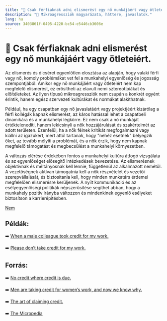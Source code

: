 ```yaml
---
title: "🚫 Csak férfiaknak adni elismerést egy nő munkájáért vagy ötleteiért."
description: "🚫 Mikroagressziók magyarázata, háttere, javaslatok."
lang: hu
source: 3403861f-0495-4220-bc54-e5446cb3606e
---
```


<div class="wiki-content agression-title">

# 🚫 Csak férfiaknak adni elismerést egy nő munkájáért vagy ötleteiért.

Az elismerés és dicséret egyenlőtlen elosztása az alapján, hogy valaki férfi vagy nő, komoly problémákat vet fel a munkahelyi egyenlőség és jogosság szempontjából. Amikor egy nő munkájáért vagy ötleteiért nem kap megfelelő elismerést, ez erősítheti az elavult nemi sztereotípiákat és előítéleteket. Az ilyen típusú mikroagressziók nem csupán a konkrét egyént érintik, hanem egész szervezeti kultúrákat és normákat alakíthatnak.

Például, ha egy csapatban egy nő javaslatáért vagy projektjéért kizárólag a férfi kollégák kapnak elismerést, az káros hatással lehet a csapatbeli dinamikára és a munkahelyi légkörre. Ez nem csak a nő munkáját értéktelenedíti, hanem lekicsinyli a nők hozzájárulását és szakértelmét az adott területen. Ezenfelül, ha a nők félnek kritikát megfogalmazni vagy kiállni az igazukért, mert attól tartanak, hogy "nehéz esetnek" bélyegzik őket, az tovább mélyíti a problémát, és a nők érzik, hogy nem kapnak megfelelő támogatást és megbecsülést a munkahelyi környezetben.

A változás elérése érdekében fontos a munkahelyi kultúra átfogó vizsgálata és az egyenlőséget elősegítő intézkedések bevezetése. Az elismerésnek objektívnak és méltányosnak kell lennie, függetlenül az alkalmazott nemétől. A vezetőségnek aktívan támogatnia kell a nők részvételét és vezetői szerepvállalását, és biztosítania kell, hogy minden munkatárs érdemei megfelelően elismerésre kerüljenek. A nyílt kommunikáció és az esélyegyenlőségi politikák népszerűsítése segíthet abban, hogy a munkahely pozitív irányba változzon és mindenkinek egyenlő esélyeket biztosítson a karrierépítésben.


<div class="categories">

[Nem](/#/entry?id=nem)

</div>

## Példák:

➡️ [When a male colleague took credit for my work.](https://www.huffpost.com/entry/oh-no-he-didnt_b_5921bda8e4b07617ae4cbd19 )

➡️ [Please don’t take credit for my work.](https://swaay.com/taking-credit-for-my-work )

## Forrás:

➡️ [No credit where credit is due.](https://gap.hks.harvard.edu/no-credit-where-credit-due-attributional-rationalization-women’s-success-male-female-teams  )

➡️ [ Men are taking credit for women’s work, and now we know why.](https://themq.org/2019/05/articles/news/men-are-taking-credit-for-womens-work-and-now-we-know-why/  )

➡️ [The art of claiming credit.](https://hbr.org/podcast/2018/10/the-art-of-claiming-credit  )

➡️ [The Micropedia](https://www.themicropedia.org/)


</div>